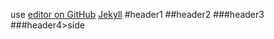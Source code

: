 use [editor on GitHub](https://github.com/Foxer-Z/myRepository/edit/master/README.md)
[Jekyll](https://jekyllrb.com)
#header1
##header2
###header3
###header4>side
